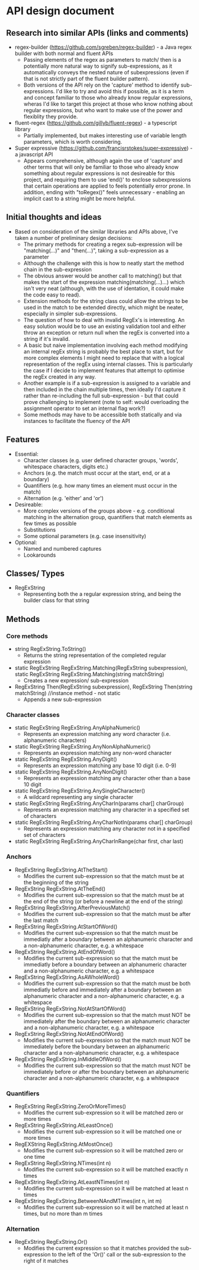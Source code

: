 # API design document

## Research into similar APIs (links and comments)

- regex-builder (https://github.com/sgreben/regex-builder) - a Java regex builder with both normal and fluent APIs
  * Passing elements of the regex as parameters to match/ then is a potentially more natural way to signify sub-expressions, as it automatically conveys the nested nature of subexpressions (even if that is not strictly part of the fluent builder pattern).
  * Both versions of the API rely on the 'capture' method to identify sub-expressions. I'd like to try and avoid this if possible, as it is a term and concept familiar to those who already know regular expressions, wheras I'd like to target this project at those who know nothing about regular expressions, but who want to make use of the power and flexiblity they provide.
- fluent-regex (https://github.com/gillyb/fluent-regex) - a typescript library
  * Partially implemented, but makes interesting use of variable length parameters, which is worth considering.
- Super expressive (https://github.com/francisrstokes/super-expressive) - a javascript API
  * Appears comprehensive, although again the use of 'capture' and other terms that will only be familiar to those who already know something about regular expressions is not desireable for this project, and requiring them to use 'end()' to enclose subexpressions that certain operations are applied to feels potentially error prone. In addition, ending with "toRegex()" feels unnecessary - enabling an implicit cast to a string might be more helpful.

## Initial thoughts and ideas

- Based on consideration of the similar libraries and APIs above, I've taken a number of preliminary design decisions:
  * The primary methods for creating a regex sub-expression will be "matching(...)" and "then(...)", taking a sub-expression as a parameter
  * Although the challenge with this is how to neatly start the method chain in the sub-expression
  * The obvious answer would be another call to matching() but that makes the start of the expression matching(matching(...)...) which isn't very neat (although, with the use of identation, it could make the code easy to read).
  * Extension methods for the string class could allow the strings to be used in the match to be extended directly, which might be neater, especially in simpler sub-expressions.
  * The question of how to deal with invalid RegEx's is interesting. An easy solution would be to use an existing validation tool and either throw an exception or return null when the regEx is converted into a string if it's invalid.
  * A basic but naive implementation involving each method modifying an internal regEx string is probably the best place to start, but for more complex elements I might need to replace that with a logical representation of the regEx using internal classes. This is particularly the case if I decide to implement features that attempt to optimise the regEx created in any way.
  * Another example is if a sub-expression is assigned to a variable and then included in the chain multiple times, then ideally I'd capture it rather than re-including the full sub-expression - but that could prove challenging to implement (note to self: would overloading the assignment operator to set an internal flag work?)
  * Some methods may have to be accessible both statically and via instances to facilitate the fluency of the API

## Features

- Essential:
  * Character classes (e.g. user defined character groups, 'words', whitespace characters, digits etc.)
  * Anchors (e.g. the match must occur at the start, end, or at a boundary)
  * Quantifiers (e.g. how many times an element must occur in the match)
  * Alternation (e.g. 'either' and 'or')
- Desireable:
  * More complex versions of the groups above - e.g. conditional matching in the alternation group, quantifiers that match elements as few times as possible
  * Substitutions
  * Some optional parameters (e.g. case insensitivity)
- Optional:
  * Named and numbered captures
  * Lookarounds

## Classes/ Types

- RegExString
  * Representing both the a regular expression string, and being the builder class for that string

## Methods

### Core methods
- string RegExString.ToString()
  * Returns the string representation of the completed regular expression
- static RegExString RegExString.Matching(RegExString subexpression), static RegExString RegExString.Matching(string matchString)
  * Creates a new expression/ sub-expression
- RegExString Then(RegExString subexpression), RegExString Then(string matchString) //instance method - not static
  * Appends a new sub-expression

### Character classes
- static RegExString RegExString.AnyAlphaNumeric()
  * Represents an expression matching any word character (i.e. alphanumeric characters)
- static RegExString RegExString.AnyNonAlphaNumeric()
  * Represents an expression matching any non-word character
- static RegExString RegExString.AnyDigit()
  * Represents an expression matching any base 10 digit (i.e. 0-9)
- static RegExString RegExString.AnyNonDigit()
  * Represents an expression matching any character other than a base 10 digit
- static RegExString RegExString.AnySingleCharacter()
  * A wildcard representing any single character 
- static RegExString RegExString.AnyCharIn(params char[] charGroup)
  * Represents an expression matching any character in a specified set of characters
- static RegExString RegExString.AnyCharNotIn(params char[] charGroup)
  * Represents an expression matching any character not in a specified set of characters
- static RegExString RegExString.AnyCharInRange(char first, char last)

### Anchors
- RegExString RegExString.AtTheStart()
  * Modifies the current sub-expression so that the match must be at the beginning of the string
- RegExString RegExString.AtTheEnd()
  * Modifies the current sub-expression so that the match must be at the end of the string (or before a newline at the end of the string)
- RegExString RegExString.AfterPreviousMatch()
  * Modifies the current sub-expression so that the match must be after the last match
- RegExString RegExString.AtStartOfWord()
  * Modifies the current sub-expression so that the match must be immediatly after a boundary between an alphanumeric character and a non-alphanumeric character, e.g. a whitespace
- RegExString RegExString.AtEndOfWord()
  * Modifies the current sub-expression so that the match must be immediatly before a boundary between an alphanumeric character and a non-alphanumeric character, e.g. a whitespace
- RegExString RegExString.AsAWholeWord()
  * Modifies the current sub-expression so that the match must be both immediatly before and immediately after a boundary between an alphanumeric character and a non-alphanumeric character, e.g. a whitespace
- RegExString RegExString.NotAtStartOfWord()
  * Modifies the current sub-expression so that the match must NOT be immediately after the boundary between an alphanumeric character and a non-alphanumeric character, e.g. a whitespace
- RegExString RegExString.NotAtEndOfWord()
  * Modifies the current sub-expression so that the match must NOT be immediately before the boundary between an alphanumeric character and a non-alphanumeric character, e.g. a whitespace
- RegExString RegExString.InMiddleOfWord()
  * Modifies the current sub-expression so that the match must NOT be immediately before or after the boundary between an alphanumeric character and a non-alphanumeric character, e.g. a whitespace

### Quantifiers
- RegExString RegExString.ZeroOrMoreTimes()
  * Modifies the current sub-expression so it will be matched zero or more times
- RegExString RegExString.AtLeastOnce()
  * Modifies the current sub-expression so it will be matched one or more times
- RegEXString RegExString.AtMostOnce()
  * Modifies the current sub-expression so it will be matched zero or one time
- RegExString RegExString.NTimes(int n)
  * Modifies the current sub-expression so it will be matched exactly n times
- RegExString RegExString.AtLeastNTimes(int n)
  * Modifies the current sub-expression so it will be matched at least n times
- RegExString RegExString.BetweenNAndMTimes(int n, int m)
  * Modifies the current sub-expression so it will be matched at least n times, but no more than m times

### Alternation
- RegExString RegExString.Or()
  * Modifies the current expression so that it matches provided the sub-expression to the left of the 'Or()' call or the sub-expression to the right of it matches
